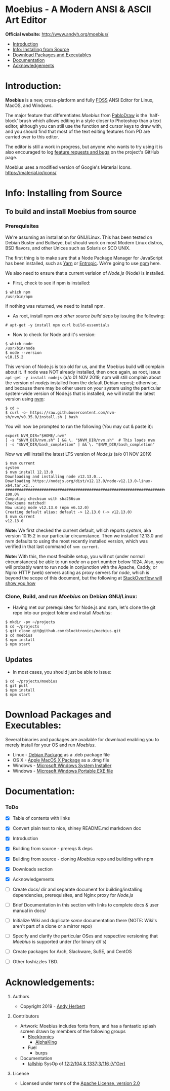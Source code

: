 # Moebius - A Modern ANSI & ASCII Art Editor
    
**Official website:** http://www.andyh.org/moebius/

- [Introduction](#introduction)
- [Info: Installing from Source](#info-installing-from-source)
- [Download Packages and Executables](#download-packages-and-executables)
- [Documentation](#documentation)
- [Acknowledgements](#acknowledgements)


# Introduction:
    
**Moebius** is a new, cross-platform and fully [FOSS](https://en.wikipedia.org/wiki/Free_and_open-source_software) ANSI Editor for Linux, MacOS, and Windows. 
    
The major feature that differentiates *Moebius* from [PabloDraw](https://github.com/blocktronics/pablodraw) is the 'half-block' brush which allows editing in a style closer to Photoshop than a text editor, although you can still use the function and cursor keys to draw with, and you should find that most of the text editing features from PD are carried over to this editor.
    
The editor is still a work in progress, but anyone who wants to try using it is also encouraged to log [feature requests and bugs](https://github.com/blocktronics/moebius/issues) on the project's GitHub page.

Moebius uses a modified version of Google's Material Icons. https://material.io/icons/    


# Info: Installing from Source

## To build and install Moebius from source

### Prerequisites

We're assuming an installation for GNU/Linux. This has been tested on Debian Buster and Bullseye, but should work on most
Modern Linux distros, BSD flavors, and other Unices such as Solaris or SCO UNIX.

The first thing is to make sure that a Node Package Manager for JavaScript has been installed, such as [Yarn](https://github.com/yarnpkg/yarn/) or
[Entropic](https://github.com/entropic-dev/entropic). We're going to use [npm](https://github.com/npm/cli) here.

We also need to ensure that a current verision of _Node.js_ (Node) is installed.

* First, check to see if npm is installed:

```
$ which npm
/usr/bin/npm
```
If nothing was returned, we need to install npm.

* As root, install npm _and other source build deps_ by issuing the following:

```
# apt-get -y install npm curl build-essentials
```

* Now to check for Node and it's version:

```
$ which node
/usr/bin/node
$ node --version
v10.15.2
```
This version of Node.js is too old for us, and the Moebius build will complain about it.
If node was NOT already installed, then once again, as root, issue `apt-get -y install nodejs` (a/o 01 NOV 2019, npm
will still complain about the version of _nodejs_ installed from the default Debian repos); otherwise, and because
there may be other users on your system using the particular system-wide version of Node.js that is installed, we
will install the latest version using [nvm](https://github.com/nvm-sh/nvm):

```
$ cd ~
$ curl -o- https://raw.githubusercontent.com/nvm-sh/nvm/v0.35.0/install.sh | bash
```
You will now be prompted to run the following (You may cut & paste it):

```
export NVM_DIR="$HOME/.nvm"
[ -s "$NVM_DIR/nvm.sh" ] && \. "$NVM_DIR/nvm.sh"  # This loads nvm
[ -s "$NVM_DIR/bash_completion" ] && \. "$NVM_DIR/bash_completion"
```

Now we will install the latest LTS version of _Node.js_ (a/o 01 NOV 2019)

```
$ nvm current
system
$ nvm install 12.13.0
Downloading and installing node v12.13.0...
Downloading https://nodejs.org/dist/v12.13.0/node-v12.13.0-linux-x64.tar.xz...
####################################################################### 100.0%
Computing checksum with sha256sum
Checksums matched!
Now using node v12.13.0 (npm v6.12.0)
Creating default alias: default -> 12.13.0 (-> v12.13.0)
$ nvm current
v12.13.0
```
**Note:** We first checked the current default, which reports _system_, aka version 10.15.2 in our
particular circumstance. Then we installed 12.13.0 and nvm defaults to using the most recently
installed version, which was verified in that last command of `nvm current`.

**Note:** With this, the most flexibile setup, you will not (under normal circumstances) be able
to run _node_ on a port number below 1024. Also, you will probably want to run node in conjunction
with the Apache, Caddy, or Nginx HTTP (web) servers acting as proxy servers for _node_, which is
beyond the scope of this document, but the following at [StackOverflow will show you how](https://stackoverflow.com/questions/5009324/node-js-nginx-what-now)


### Clone, Build, and run *Moebius* on Debian GNU/Linux:

* Having met our prerequisites for Node.js and npm, let's clone the git repo into our project folder and install *Moebius*:

```
$ mkdir -pv ~/projects
$ cd ~/projects
$ git clone git@github.com:blocktronics/moebius.git
$ cd moebius
$ npm install
$ npm start
```


## Updates

* In most cases, you should just be able to issue:

```
$ cd ~/projects/moebius
$ git pull
$ npm install
$ npm start
```


# Download Packages and Executables:

Several binaries and packages are available for download enabling you to merely install for your OS and run *Moebius*.

* Linux - [Debian Package](http://www.andyh.org/moebius/M%C5%93bius.deb) as a .deb package file
* OS X - [Apple MacOS X Package](http://www.andyh.org/moebius/M%C5%93bius.dmg) as a .dmg file
* Windows - [Microsoft Windows System Installer](http://www.andyh.org/moebius/M%C5%93bius%20Setup.exe)
* Windows - [Microsoft Windows Portable EXE file](http://www.andyh.org/moebius/M%C5%93bius.exe)


# Documentation:

### ToDo

- [x] Table of contents with links
- [x] Convert plain text to nice, shiney README.md markdown doc
- [x] Introduction
- [x] Building from source - prereqs & deps
- [x] Building from source - cloning *Moebius* repo and building with npm
- [x] Downloads section
- [x] Acknowledgements
- [ ] Create docs/ dir and separate document for building/installing dependencies, prerequisites, and Nginx proxy for *Node.js*
- [ ] Brief Documentation in this section with links to complete docs & user manual in docs/
- [ ] Initialize Wiki and duplicate *some* documentation there (NOTE: Wiki's aren't part of a clone or a mirror repo)
- [ ] Specify and clarify the particular OSes and respective versioning that *Moebius* is supported under (for binary d/l's)
- [ ] Create packages for Arch, Slackware, SuSE, and CentOS
- [ ] Other foshizzles TBD.


# Acknowledgements:

1. Authors
   - Copyright 2019 - [Andy Herbert](https://github.com/andyherbert)

2. Contributors
   - Artwork: Moebius includes fonts from, and has a fantastic splash screen drawn by members of the following groups
     - [Blocktronics](https://github.com/blocktronics)
       - [AlphaKing](https://github.com/christianvozar)
     - Fuel
       - burps
   - Documentation
     - [tallship](https://github.com/tallship) SysOp of [12:2/104 & 1337:3/116 (V'Ger)](https://Vger.Cloud)

3. License
   - Licensed under terms of the [Apache License, version 2.0](https://github.com/blocktronics/moebius/blob/master/LICENSE.txt)

